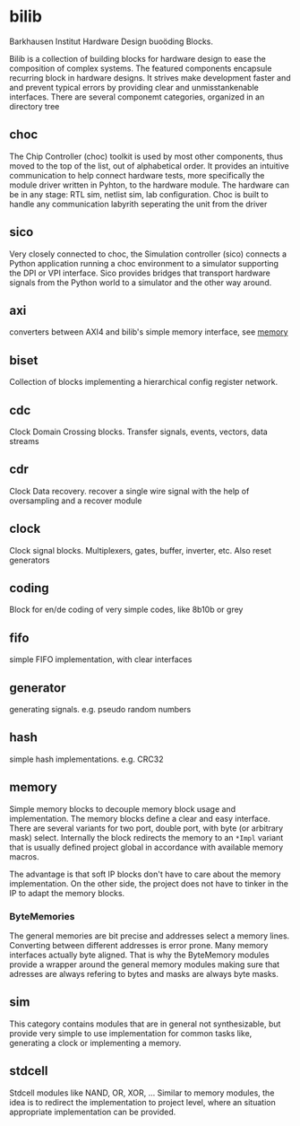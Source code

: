 # bilib

Barkhausen Institut Hardware Design buoöding Blocks.

Bilib is a collection of building blocks for hardware design to ease the composition of complex systems.
The featured components encapsule recurring block in hardware designs.
It strives make development faster and and prevent typical errors by providing clear and unmisstankenable interfaces.
There are several componemt categories, organized in an directory tree

## choc

The Chip Controller (choc) toolkit is used by most other components, thus moved to the top of the list, out of alphabetical order.
It provides an intuitive communication to help connect hardware tests, more specifically the module driver written in Pyhton, to the hardware module.
The hardware can be in any stage: RTL sim, netlist sim, lab configuration.
Choc is built to handle any  communication labyrith seperating the unit from the driver

## sico

Very closely connected to choc, the Simulation controller (sico) connects a Python application running a choc environment to a simulator supporting the DPI or VPI interface.
Sico provides bridges that transport hardware signals from the Python world to a simulator and the other way around.

## axi

converters between AXI4 and bilib's simple memory interface, see [memory](#memory)

## biset

Collection of blocks implementing a hierarchical config register network.

## cdc

Clock Domain Crossing blocks. Transfer signals, events, vectors, data streams

## cdr

Clock Data recovery. recover a single wire signal with the help of oversampling and a recover module

## clock

Clock signal blocks. Multiplexers, gates, buffer, inverter, etc. 
Also reset generators

## coding

Block for en/de coding of very simple codes, like 8b10b or grey

## fifo

simple FIFO implementation, with clear interfaces

## generator

generating signals. e.g. pseudo random numbers

## hash

simple hash implementations. e.g. CRC32

## memory

Simple memory blocks to decouple memory block usage and implementation. The memory blocks define a clear and easy interface. There are several variants for two port, double port, with byte (or arbitrary mask) select.
Internally the block redirects the memory to an `*Impl` variant that is usually defined project global in accordance with available memory macros.

The advantage is that soft IP blocks don't have to care about the memory implementation. On the other side, the project does not have to tinker in the IP to adapt the memory blocks.

### ByteMemories

The general memories are bit precise and addresses select a memory lines. Converting between different addresses is error prone. Many memory interfaces actually byte aligned. That is why the ByteMemory modules provide a wrapper around the general memory modules making sure that adresses are always refering to bytes and masks are always byte masks.

## sim

This category contains modules that are in general not synthesizable, but provide very simple to use implementation for common tasks like, generating a clock or implementing a memory.

## stdcell

Stdcell modules like NAND, OR, XOR, ...
Similar to memory modules, the idea is to redirect the implementation to project level, where an situation appropriate implementation can be provided.



